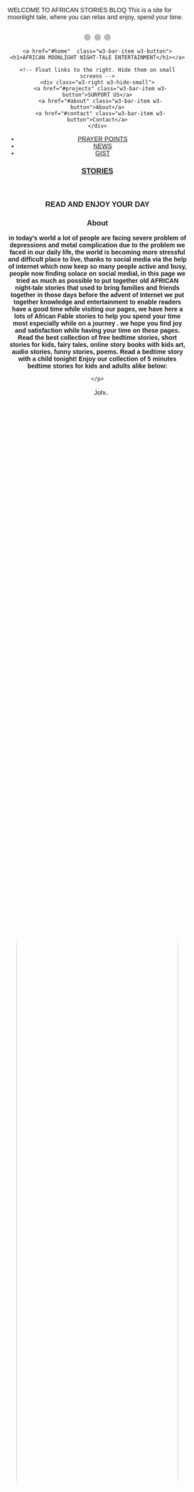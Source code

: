 WELCOME TO AFRICAN STORIES BLOQ
This is a site for moonlight tale, where you can relax and enjoy, spend your time.
<html lang="en-gb" dir="ltr">
<title>AFRICAN MOONLIGHT NIGHT-TALE ENTERTAINMENT</title>

<meta charset="UTF-8">
<meta name="viewport" content="width=device-width, initial-scale=1">
<link rel="stylesheet" href="https://www.w3schools.com/w3css/4/w3.css">
<header background-color="blue">

<style>
* {box-sizing: border-box;}
body {font-family: Verdana, sans-serif;}
.mySlides {display: none;}
img {vertical-align: middle;}

/* Slideshow container */
.slideshow-container {
  max-width: 1000px;
  position: relative;
  margin: auto;
}

/* Caption text */
.text {
  color: #f2f2f2;
  font-size: 15px;
  padding: 8px 12px;
  position: absolute;
  bottom: 8px;
  width: 100%;
  text-align: center;
}

/* Number text (1/3 etc) */
.numbertext {
  color: #f2f2f2;
  font-size: 12px;
  padding: 8px 12px;
  position: absolute;
  top: 0;
}

/* The dots/bullets/indicators */
.dot {
  height: 15px;
  width: 15px;
  margin: 0 2px;
  background-color: #bbb;
  border-radius: 50%;
  display: inline-block;
  transition: background-color 0.6s ease;
}

.active {
  background-color: #717171;
}

/* Fading animation */
.fade {
  -webkit-animation-name: fade;
  -webkit-animation-duration: 1.5s;
  animation-name: fade;
  animation-duration: 1.5s;
}

@-webkit-keyframes fade {
  from {opacity: .4} 
  to {opacity: 1}
}

@keyframes fade {
  from {opacity: .4} 
  to {opacity: 1}
}

/* On smaller screens, decrease text size */
@media only screen and (max-width: 300px) {
  .text {font-size: 11px}
}
body {
  background-color: #RRGGBB;
  width: 100%; 
  
}
section:after {
  content: "";
  display: table;
  clear: both;
}
Title{
background-image: image5.jpg;
 width: 1200; 
 height: 400;
 }
 
  img {
  border-radius: 50%;
}
</style>


<body>




<!-- Slideshow container -->

<div class="slideshow-container">

<div class="mySlides fade">
  <div class="numbertext"></div>
  <img src="image1.jpg" style="width:100%">
</div>

<div class="mySlides fade">
  <div class="numbertext"></div>
  <img src="image2.jpg" style="width:100%">
</div>

<div class="mySlides fade">
  <div class="numbertext"></div>
  <img src="image3.jpg" style="width:100%">
 
</div>
</div>
<br>

<div style="text-align:center">
  <span class="dot"></span> 
  <span class="dot"></span> 
  <span class="dot"></span> 
</div>


<script>
var slideIndex = 0;
showSlides();

function showSlides() {
  var i;
  var slides = document.getElementsByClassName("mySlides");
  var dots = document.getElementsByClassName("dot");
  for (i = 0; i < slides.length; i++) {
    slides[i].style.display = "none";  
  }
  slideIndex++;
  if (slideIndex > slides.length) {slideIndex = 1}    
  for (i = 0; i < dots.length; i++) {
    dots[i].className = dots[i].className.replace(" active", "");
  }
  slides[slideIndex-1].style.display = "block";  
  dots[slideIndex-1].className += " active";
  setTimeout(showSlides, 2000); // Change image every 2 seconds
}
</script>
<script data-ad-client="ca-pub-5928582715400854" async src="https://pagead2.googlesyndication.com/pagead/js/adsbygoogle.js"></script>
<!-- Navbar (sit on top) -->
<div class="w3-float">
  <div class="w3-bar w3-black w3-wide w3-padding w3-card">
 

  
    <a href="#home"  class="w3-bar-item w3-button"> <h1>AFRICAN MOONLIGHT NIGHT-TALE ENTERTAINMENT</h1></a>
	
    <!-- Float links to the right. Hide them on small screens -->
    <div class="w3-right w3-hide-small">
      <a href="#projects" class="w3-bar-item w3-button">SURPORT US</a>
      <a href="#about" class="w3-bar-item w3-button">About</a>
      <a href="#contact" class="w3-bar-item w3-button">Contact</a>
    </div>
  </div>
</div>
<section>
  <nav>
    <ul>
      <li><a href="PRAYER POINTS.html">PRAYER POINTS</a></li>
      <li><a href="https://www.thevillagegist.com/">NEWS</a></li>
      <li><a href="#">GIST</a></li>
    </ul>
  </nav>
  <article>
 

<!-- Header -->
<header class="w3-display-container w3-content w3-wide" style="max-width:1500px;" id="home">

  <div class="w3-display-middle w3-margin-top w3-center">
    <h1 class="w3-xxlarge w3-text-white"> <span class="w3-hide-small w3-text-light-grey"><u>STORIES</u></span></h1>
  </div>
</header>

<!-- Page content -->
<div class="w3-content w3-padding" style="max-width:1564px">

  <!-- Project Section -->
  <div class="w3-container w3-padding-32" id="projects">
    <h3 class="w3-border-bottom w3-border-light-grey w3-padding-16">READ AND ENJOY YOUR DAY</h3>
  </div>


  <!-- About Section -->
  <div class="w3-container w3-padding-32" id="about">
    <h3 class="w3-border-bottom w3-border-light-grey w3-padding-16">About</h3>
    <p><b>in today's world a lot of people are facing severe problem of depressions and metal complication due to the problem we faced in our daily life, the world is becoming more
       	stressful and difficult place to live, thanks to social media via the help of internet which now keep so many people active and busy, people now finding
		solace on social medial, in this page we tried as much as possible to put together old AFRICAN night-tale stories that used to bring families and friends together in those days before the advent of Internet
		we put together knowledge and entertainment to enable readers have a good time while visiting our pages, we have here a lots of African  Fable stories to help you spend your time most especially while on a journey
        . we hope you find joy and satisfaction while having your time on these pages.
Read the best collection of free bedtime stories, short stories for kids, fairy tales, online story books with kids art, audio stories, funny stories, poems. Read a bedtime story with a child tonight! 
Enjoy our collection of 5 minutes bedtime stories for kids and adults alike below:  </b>	
	
    </p>
  </div>

  <div class="w3-row-padding w3-grayscale">
    <div class="w3-col l3 m6 w3-margin-bottom">
      <img src="image6.jpg" alt="John" style="width:95%">
	    <h3><a href="THE LION AND THE RAT.html"><b>THE LION AND THE RAT</b></a></h3>
      
      <p><a href="THE LION AND THE RAT.html"><button class="w3-button w3-light-grey w3-block">VISIT SITE</button></a></p>
    </div>
    <div class="w3-col l3 m6 w3-margin-bottom">
      <img src="image2.jpg" alt="smile" style="width:100%">
      <p><a href="THE TORTOISE AND APIANPIAN.html"><b>THE TORTOISE AND APIANPIAN</b></a></p>
      <p><a href="THE TORTOISE AND APIANPIAN.html"><button class="w3-button w3-light-grey w3-block"><a href="THE TORTOISE AND APIANPIAN.html">VISIT SITE</a></button></a></p>
    </div>
    <div class="w3-col l3 m6 w3-margin-bottom">
      <img src="image3.jpg" alt="tortoise" style="width:100%">
      <h6><a href="THE TORTOISE AND THE MEDICINE MAN.html"><b>THE TORTOISE AND THE MEDICINE MAN</b></a></h6>
      <p><a href="THE TORTOISE AND THE MEDICINE MAN.html"><button class="w3-button w3-light-grey w3-block">VISIT SITE</button></a></p>
    </div>
    <div class="w3-col l3 m6 w3-margin-bottom">
      <img src="image4.jpg" alt="MAMA AFRICAN" style="width:100%"> 

      <h6><a href="TATABIATA AND THE UNKNOW.html">TATABIATA AND THE UNKNOWN MAN</a></h6>
      <p><a href="TATABIATA AND THE UNKNOW.html"><button class="w3-button w3-light-blue w3-block">VISIT SITE</button></a></p>
    </div>
 
  <div class="w3-col l3 m6 w3-margin-bottom">
      <img src="queen.jpg" alt="MAMA AFRICAN" style="width:85%">
      <h6><a href="THE WICKED QUEEN.html">THE WICKED QUEEN</a></h6>
      <p><a href="THE WICKED QUEEN.html"><button class="w3-button w3-light-blue w3-block">VISIT SITE</button></a></p>
 
    </div>
 
  
  
  <p>
  <div class="w3-col l3 m6 w3-margin-bottom">
      <img src="thesleepingqueen.jpg" alt="THE SLEEPING QUEEN" style="width:100%"> 

      <h6><a href="the sleeping princess.html">THE SLEEPING QUEEN</a></h6>
      <p><a href="the sleeping princess.html"><button class="w3-button w3-light-blue w3-block"><a href="the sleeping princess.html">VISIT SITE</a></button></a></p>
    </div>
    
     <div class="w3-col l3 m6 w3-margin-bottom">
      <img src="THE UNKNOWSTRANGER.jpg" alt="MAMA AFRICAN" style="width:85%">
      <h6><a href="THE UNKNOW STRANGER.html">THE UNKNOW STRANGER</a></h6>
     <p><a href="THE UNKNOW STRANGER.html"><button class="w3-button w3-light-blue w3-block">VISIT SITE</button></a></p>
    </div>

  <P>
	 <div class="w3-col l3 m6 w3-margin-bottom">
      <img src="funnyFowl.jpeg" alt="FUNNY FOWL" style="width:85%">
      <h6><a href="FUNNY FOWL.html">THE FUNNY FOWL</a></h6>
     <p><a href="FUNNY FOWL.html"><button class="w3-button w3-light-blue w3-block">VISIT SITE</button></a></p>
    </div>
 
	
	
	 <P>
	 <div class="w3-col l3 m6 w3-margin-bottom">
      <img src="magicpot.jpg" alt="MAGIC POT" style="width:85%">
      <h6><a href="MAGIC POT.html">THE MAGIC POT</a></h6>
     <p><a href="MAGIC POT.html"><button class="w3-button w3-light-blue w3-block">VISIT SITE</button></a></p>
    </div>
  <P>
	<div class="w3-col l3 m6 w3-margin-bottom">
      <img src="theDog.jpg" alt="theDog" style="width:85%">
      <h6><a href="𝗪𝗵𝘆 𝗶𝘀 𝘁𝗵𝗲 𝗱𝗼𝗴 𝗮 𝗯𝗲𝘀𝘁 𝗳𝗿𝗶𝗲𝗻𝗱 𝘁𝗼 𝗺𝗮𝗻.html">MAN AND THE DOG</a></h6>
      <p><a href="𝗪𝗵𝘆 𝗶𝘀 𝘁𝗵𝗲 𝗱𝗼𝗴 𝗮 𝗯𝗲𝘀𝘁 𝗳𝗿𝗶𝗲𝗻𝗱 𝘁𝗼 𝗺𝗮𝗻.html"><button class="w3-button w3-light-blue w3-block">VISIT SITE</button></a></p>
 
    </div>
    </P>
    
   <div class="w3-col l3 m6 w3-margin-bottom">

      <img src="THE CAT IN THE KITCHEN.jpg" alt="theDog" style="width:85%">
      <h6><a href="THE CAT IN THE KITCHEN.html">THE CAT IN THE KITCHEN</a></h6>
      <p><a href="THE CAT IN THE KITCHEN.html"><button class="w3-button w3-light-blue w3-block">VISIT SITE</button></a></p>
 
    </div>
    </P>
    
    <div class="w3-col l3 m6 w3-margin-bottom">

      <img src="THE CUNNY TORTOISE.jpg" alt="theDog" style="width:85%">
      <h6><a href="THE CUNNY TORTOISE.html">THE CUNNY TORTOISE</a></h6>
      <p><a href="THE CUNNY TORTOISE.html"><button class="w3-button w3-light-blue w3-block">VISIT SITE</button></a></p>
 
    </div>
    </P>
    <div class="w3-col l3 m6 w3-margin-bottom">

      <img src=" THE FROG AND HIS WIVES.jpg" alt="theDog" style="width:85%">
      <h6><a href="THE FROG AND HIS WIVES.html"> THE FROG AND HIS WIVES</a></h6>
      <p><a href=" THE FROG AND HIS WIVES.html"><button class="w3-button w3-light-blue w3-block">VISIT SITE</button></a></p>
 
    </div>
    
    <div class="w3-col l3 m6 w3-margin-bottom">
<img src=" THE TWO STRANGERS.jpg" alt="theDog" style="width:85%">
      <h6><a href="THE TWO STRANGERS.html"> THE TWO STRANGERS</a></h6>
      <p><a href="THE TWO STRANGERS.html"><button class="w3-button w3-light-blue w3-block">VISIT SITE</button></a></p>
 
    </div>
 <div class="w3-col l3 m6 w3-margin-bottom">

      <img src="THE MAGIC CROCODILE.jpg" alt="theDog" style="width:85%">
      <h6><a href="THE MAGIC CROCODILE.html"> THE MAGIC CROCODILE</a></h6>
      <p><a href="THE MAGIC CROCODILE.html"><button class="w3-button w3-light-blue w3-block">VISIT SITE</button></a></p>
 
    </div>
   <P>
	
	<div class="w3-col l3 m6 w3-margin-bottom">

      <img src="THE UNLOVING BOY.jpg" alt="theDog" style="width:85%">
      <h6><a href="THE UNLOVING BOY.html">THE UNLOVING BOY</a></h6>
      <p><a href="THE UNLOVING BOY.html"><button class="w3-button w3-light-blue w3-block">VISIT SITE</button></a></p>
 
    </div>
   </p>
   
   <P>
	<div class="w3-col l3 m6 w3-margin-bottom">

      <img src=" CAT AND THE MOUSE.jpg" alt="theDog" style="width:85%">
      <h6><a href=" CAT AND THE MOUSE.html"> CAT AND THE MOUSE</a></h6>
      <p><a href=" CAT AND THE MOUSE.html"><button class="w3-button w3-light-blue w3-block">VISIT SITE</button></a></p>
 
    </div>
   </p>
 
  <P>
	<div class="w3-col l3 m6 w3-margin-bottom">

      <img src=" THE TORTOISE AND THE KING.jpg" alt="theDog" style="width:85%">
      <h6><a href=" THE TORTOISE AND THE KING.html"> THE TORTOISE AND THE KING</a></h6>
      <p><a href=" THE TORTOISE AND THE KING.html"><button class="w3-button w3-light-blue w3-block">VISIT SITE</button></a></p>
 
    </div>
   </p>

  <P>
	<div class="w3-col l3 m6 w3-margin-bottom">

      <img src="THE MAGIC PYTHON.jpg" alt="theDog" style="width:85%">
      <h6><a href="THE MAGIC PYTHON.html">THE MAGIC PYTHON</a></h6>
      <p><a href=" THE MAGIC PYTHON.html"><button class="w3-button w3-light-blue w3-block">VISIT SITE</button></a></p>
 
    </div>
   </p>
 
   <P>
	<div class="w3-col l3 m6 w3-margin-bottom">

      <img src="THE ELEPHANT.jpg" alt="theDog" style="width:85%">
      <h6><a href="THE ELEPHANT.html">THE ELEPHANT</a></h6>
      <p><a href="THE ELEPHANT.html"><button class="w3-button w3-light-blue w3-block">VISIT SITE</button></a></p>
 
    </div>
   </p>
    <P>
	<div class="w3-col l3 m6 w3-margin-bottom">

      <img src="THE CRUEL WOLF.jpg" alt="theDog" style="width:85%">
      <h6><a href="THE CRUEL WOLF.html">  THE CRUEL WOLF</a></h6>
      <p><a href="THE CRUEL WOLF.html"><button class="w3-button w3-light-blue w3-block">VISIT SITE</button></a></p>
 
    </div>
   </p>
  
  <P>
	<div class="w3-col l3 m6 w3-margin-bottom">

      <img src="THE CLEVER LIZARD.jpg" alt="theDog" style="width:85%">
      <h6><a href="THE CLEVER LIZARD.html">THE CLEVER LIZARD</a></h6>
      <p><a href="THE CLEVER LIZARD.html"><button class="w3-button w3-light-blue w3-block">VISIT SITE</button></a></p>
 
    </div>
   </p>
   
   <P>
	<div class="w3-col l3 m6 w3-margin-bottom">

      <img src="THE LOVE OF A MOTHER.jpg" alt="theDog" style="width:85%">
      <h6><a href="THE LOVE OF A MOTHER.html">THE LOVE OF A MOTHER</a></h6>
      <p><a href="THE LOVE OF A MOTHER.html"><button class="w3-button w3-light-blue w3-block">VISIT SITE</button></a></p>
 
    </div>
   </p>
  
    <P>
	<div class="w3-col l3 m6 w3-margin-bottom">

      <img src=" THE REJECTED TWINS.jpg" alt="theDog" style="width:85%">
      <h6><a href=" THE REJECTED TWINS.html"> THE REJECTED TWINS</a></h6>
      <p><a href=" THE REJECTED TWINS.html"><button class="w3-button w3-light-blue w3-block">VISIT SITE</button></a></p>
 
    </div>
   </p>
 
   <P>
	<div class="w3-col l3 m6 w3-margin-bottom">

      <img src="THE WISE GOAT.jpg" alt="theDog" style="width:85%">
      <h6><a href="THE WISE GOAT.html">THE WISE GOAT</a></h6>
      <p><a href="THE WISE GOAT.html"><button class="w3-button w3-light-blue w3-block">VISIT SITE</button></a></p>
 
    </div>
   </p>
   <P>
	<div class="w3-col l3 m6 w3-margin-bottom">

      <img src="The Wise Dog.jpg" alt="theDog" style="width:85%">
      <h6><a href="The Wise Dog.html">The Wise Dog</a></h6>
      <p><a href="The Wise Dog.html"><button class="w3-button w3-light-blue w3-block">VISIT SITE</button></a></p>
 
    </div>
   </P>
   <P>
	<div class="w3-col l3 m6 w3-margin-bottom">

      <img src=" THE LION AND THE JACKAL.jpg" alt="theDog" style="width:85%">
      <h6><a href=" THE LION AND THE JACKAL.html"> THE LION AND THE JACKAL</a></h6>
      <p><a href=" THE LION AND THE JACKAL.html"><button class="w3-button w3-light-blue w3-block">VISIT SITE</button></a></p>
 
    </div>
   </p>
  
    <P>
	<div class="w3-col l3 m6 w3-margin-bottom">

      <img src=" WISIEST TORTOISE.jpg" alt="theDog" style="width:85%">
      <h6><a href=" WISIEST TORTOISE.html"> WISIEST TORTOISE</a></h6>
      <p><a href=" WISIEST TORTOISE.html"><button class="w3-button w3-light-blue w3-block">VISIT SITE</button></a></p>
 
    </div>
   </p>
  
    <P>
	<div class="w3-col l3 m6 w3-margin-bottom">

      <img src="THE UNWISE LION.jpg" alt="theDog" style="width:85%">
      <h6><a href=" THE UNWISE LION.html"> THE UNWISE LION</a></h6>
      <p><a href="THE UNWISE LION.html"><button class="w3-button w3-light-blue w3-block">VISIT SITE</button></a></p>
 
    </div>
   </p>
	  <P>
	<div class="w3-col l3 m6 w3-margin-bottom">

      <img src="THE WISE MONKEY.jpg" alt="theDog" style="width:85%">
      <h6><a href=" THE WISE MONKEY.html"> THE WISE MONKEY</a></h6>
      <p><a href="THE WISE MONKEY.html"><button class="w3-button w3-light-blue w3-block">VISIT SITE</button></a></p>
 
    </div>
   </p>
	   
	  <P>
	<div class="w3-col l3 m6 w3-margin-bottom">

      <img src="FRIENDSHIP WITH THE ENEMY.jpg" alt="theDog" style="width:85%">
      <h6><a href="FRIENDSHIP WITH THE ENEMY.html">FRIENDSHIP WITH THE ENEMY</a></h6>
      <p><a href="FRIENDSHIP WITH THE ENEMY.html"><button class="w3-button w3-light-blue w3-block">VISIT SITE</button></a></p>
 
    </div>
      </p>
	  <P>
	<div class="w3-col l3 m6 w3-margin-bottom">

      <img src="THE STRAWN LITTLE CHICKEN.jpg" alt="theDog" style="width:85%">
      <h6><a href="THE STRAWN LITTLE CHICKEN.html">THE STRAWN LITTLE CHICKEN</a></h6>
      <p><a href="THE STRAWN LITTLE CHICKEN.html"><button class="w3-button w3-light-blue w3-block">VISIT SITE</button></a></p>
 
    </div>
   </p>
    <p>
   <div class="w3-col l3 m6 w3-margin-bottom">
      <img src="myself.jpg" alt="PASTOR FELIX" style="width:100%">
      <h6><a href="Biography.html">PASTOR FELIX ITAMAN UWAMUSI</a></h6>
      <p><button class="w3-button w3-light-blue w3-block">VISIT SITE</button></p>
    </div>
  </p>
 
  
 

  <!-- Contact Section -->
  <div class="w3-container w3-padding-32" id="contact">
    <h3 class="w3-border-bottom w3-border-light-grey w3-padding-16">Contact</h3>
    <p>Lets get in touch and talk about your next project.</p>
    <form action="/action_page.php" target="_blank">
      <input class="w3-input w3-border" type="text" placeholder="Name" required name="Name">
      <input class="w3-input w3-section w3-border" type="text" placeholder="Email" required name="Email">
      <input class="w3-input w3-section w3-border" type="text" placeholder="Subject" required name="Subject">
      <input class="w3-input w3-section w3-border" type="text" placeholder="Comment" required name="Comment">
      <button class="w3-button w3-black w3-section" type="submit">
        <i class="fa fa-paper-plane"></i> SEND MESSAGE
      </button>
    </form>
  </div>
  
<!-- Image of location/map -->
<div class="w3-container">
  <img src="/w3images/map.jpg" class="w3-image" style="width:100%">
</div>


<!-- End page content -->



<!-- Footer -->
<footer class="w3-center w3-black w3-padding-16">
  <p>Powered by <a href="https://www.w3schools.com/w3css/default.asp" title="W3.CSS" target="_blank" class="w3-hover-text-green">w3.css</a></p>
</footer>
 <!-- Load Facebook SDK for JavaScript -->
  <div id="fb-root"></div>
  <script>(function(d, s, id) {
    var js, fjs = d.getElementsByTagName(s)[0];
    if (d.getElementById(id)) return;
    js = d.createElement(s); js.id = id;
    js.src = "https://connect.facebook.net/en_US/sdk.js#xfbml=1&version=v3.0";
    fjs.parentNode.insertBefore(js, fjs);
  }(document, 'script', 'facebook-jssdk'));</script>

  <!-- Your share button code -->
  <div class="fb-share-button" 
    data-href="https://www.thevillagegist.com/your-page.html" 
    data-layout="button_count">
  </div>

<a href="https://twitter.com/intent/tweet?screen_name=TwitterDev&ref_src=twsrc%5Etfw" class="twitter-mention-button" data-show-count="false">
Tweet to @TwitterDev</a><script async src="https://platform.twitter.com/widgets.js" charset="utf-8"></script>
<a href="https://twitter.com/TwitterDev?ref_src=twsrc%5Etfw" class="twitter-follow-button" data-show-count="false">
Follow @TwitterDev</a><script async src="https://platform.twitter.com/widgets.js" charset="utf-8"></script>
<a href="https://twitter.com/share?ref_src=twsrc%5Etfw" class="twitter-share-button" data-show-count="false">Tweet
</a><script async src="https://platform.twitter.com/widgets.js" charset="utf-8"></script>


